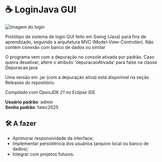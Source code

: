 # ☕ LoginJava GUI

<img src="https://i.imgur.com/8XMQf6X.png" alt="Imagem do login">

Protótipo de sistema de login GUI feito em Swing (Java) para fins de aprendizado, seguindo a arquitetura MVC (Model-View-Controller). Não contém conexão com banco de dados ou similar

O programa vem com a depuração no console ativada por padrão. Caso queira desativar, altere o atributo 'depuracaoAtivada' para false na classe Depuracao.java

Uma versão em .jar (com a depuração ativa) está disponível na seção Releases do repositório.

*Compilado com OpenJDK 21 no Eclipse IDE.*

**Usuário padrão**: admin<br>
**Senha padrão**: fatec2025

## 🛠️ A fazer
- Aprimorar responsividade da interface;
- Implementar persistência dos usuários (arquivo local ou banco de dados);
- Integrar com projetos futuros.
